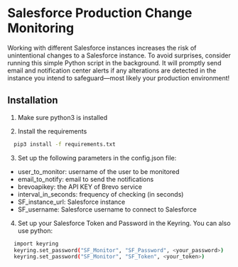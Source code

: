 
# Salesforce Production Change Monitoring

Working with different Salesforce instances increases the risk of unintentional changes to a Salesforce instance. To avoid surprises, consider running this simple Python script in the background. It will promptly send email and notification center alerts if any alterations are detected in the instance you intend to safeguard—most likely your production environment!

## Installation

1) Make sure python3 is installed

2) Install the requirements 

```bash
  pip3 install -f requirements.txt
```

3) Set up the following parameters in the config.json file: 
- user_to_monitor: username of the user to be monitored
- email_to_notify: email to send the notifications
- brevoapikey: the API KEY of Brevo service
- interval_in_seconds: frequency of checking (in seconds)
- SF_instance_url: Salesforce instance
- SF_username: Salesforce username to connect to Salesforce


4) Set up your Salesforce Token and Password in the Keyring.
You can also use python:

```bash
  import keyring
  keyring.set_password("SF_Monitor", "SF_Password", <your_password>)
  keyring.set_password("SF_Monitor", "SF_Token", <your_token>)
```